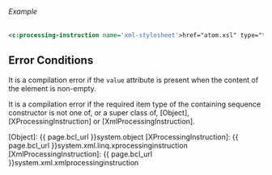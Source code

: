 <div class="note eg" markdown="1">

###### Example
```xml
<c:processing-instruction name='xml-stylesheet'>href="atom.xsl" type="text/xsl"</c:processing-instruction>
```

</div>

## Error Conditions

It is a compilation error if the `value` attribute is present when the content of the element is non-empty.

It is a compilation error if the required item type of the containing sequence constructor is not one of, or a super class of, [Object], [XProcessingInstruction] or [XmlProcessingInstruction].

[Object]: {{ page.bcl_url }}system.object
[XProcessingInstruction]: {{ page.bcl_url }}system.xml.linq.xprocessinginstruction
[XmlProcessingInstruction]: {{ page.bcl_url }}system.xml.xmlprocessinginstruction
